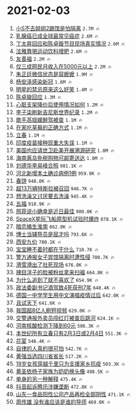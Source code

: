 # 2021-02-03

1. [小S不去姐姐2踢馆是怕隔离](https://s.weibo.com/weibo?q=%23%E5%B0%8FS%E4%B8%8D%E5%8E%BB%E5%A7%90%E5%A7%902%E8%B8%A2%E9%A6%86%E6%98%AF%E6%80%95%E9%9A%94%E7%A6%BB%23&Refer=top) `2.7M 🔥`
1. [乳腺癌已成全球最常见癌症](https://s.weibo.com/weibo?q=%23%E4%B9%B3%E8%85%BA%E7%99%8C%E5%B7%B2%E6%88%90%E5%85%A8%E7%90%83%E6%9C%80%E5%B8%B8%E8%A7%81%E7%99%8C%E7%97%87%23&Refer=top) `2.6M 🔥`
1. [丁太昇回应和陈卓璇节目现场真实情况](https://s.weibo.com/weibo?q=%23%E4%B8%81%E5%A4%AA%E6%98%87%E5%9B%9E%E5%BA%94%E5%92%8C%E9%99%88%E5%8D%93%E7%92%87%E8%8A%82%E7%9B%AE%E7%8E%B0%E5%9C%BA%E7%9C%9F%E5%AE%9E%E6%83%85%E5%86%B5%23&Refer=top) `2.6M 🔥`
1. [泫雅靠喝运动饮料增肥](https://s.weibo.com/weibo?q=%23%E6%B3%AB%E9%9B%85%E9%9D%A0%E5%96%9D%E8%BF%90%E5%8A%A8%E9%A5%AE%E6%96%99%E5%A2%9E%E8%82%A5%23&Refer=top) `2.6M 🔥`
1. [友善福](https://s.weibo.com/weibo?q=%E5%8F%8B%E5%96%84%E7%A6%8F&Refer=top) `2.2M 🔥`
1. [仅三成网民月收入在5000元以上](https://s.weibo.com/weibo?q=%23%E4%BB%85%E4%B8%89%E6%88%90%E7%BD%91%E6%B0%91%E6%9C%88%E6%94%B6%E5%85%A5%E5%9C%A85000%E5%85%83%E4%BB%A5%E4%B8%8A%23&Refer=top) `2.2M 🔥`
1. [朱正廷微信状态是容嬷嬷](https://s.weibo.com/weibo?q=%23%E6%9C%B1%E6%AD%A3%E5%BB%B7%E5%BE%AE%E4%BF%A1%E7%8A%B6%E6%80%81%E6%98%AF%E5%AE%B9%E5%AC%B7%E5%AC%B7%23&Refer=top) `1.9M 🔥`
1. [杨安泽感染新冠](https://s.weibo.com/weibo?q=%E6%9D%A8%E5%AE%89%E6%B3%BD%E6%84%9F%E6%9F%93%E6%96%B0%E5%86%A0&Refer=top) `1.6M 🔥`
1. [明星的禁忌原来这么好笑](https://s.weibo.com/weibo?q=%23%E6%98%8E%E6%98%9F%E7%9A%84%E7%A6%81%E5%BF%8C%E5%8E%9F%E6%9D%A5%E8%BF%99%E4%B9%88%E5%A5%BD%E7%AC%91%23&Refer=top) `1.4M 🔥`
1. [陈卓璇回应](https://s.weibo.com/weibo?q=%E9%99%88%E5%8D%93%E7%92%87%E5%9B%9E%E5%BA%94&Refer=top) `1.3M 🔥`
1. [心脏支架降价后使用情况如何](https://s.weibo.com/weibo?q=%23%E5%BF%83%E8%84%8F%E6%94%AF%E6%9E%B6%E9%99%8D%E4%BB%B7%E5%90%8E%E4%BD%BF%E7%94%A8%E6%83%85%E5%86%B5%E5%A6%82%E4%BD%95%23&Refer=top) `1.2M 🔥`
1. [李子柒刷新吉尼斯世界纪录](https://s.weibo.com/weibo?q=%23%E6%9D%8E%E5%AD%90%E6%9F%92%E5%88%B7%E6%96%B0%E5%90%89%E5%B0%BC%E6%96%AF%E4%B8%96%E7%95%8C%E7%BA%AA%E5%BD%95%23&Refer=top) `1.2M 🔥`
1. [歌手高娅媛醉驾被查](https://s.weibo.com/weibo?q=%E6%AD%8C%E6%89%8B%E9%AB%98%E5%A8%85%E5%AA%9B%E9%86%89%E9%A9%BE%E8%A2%AB%E6%9F%A5&Refer=top) `1.1M 🔥`
1. [在家吃草莓的正确方式](https://s.weibo.com/weibo?q=%23%E5%9C%A8%E5%AE%B6%E5%90%83%E8%8D%89%E8%8E%93%E7%9A%84%E6%AD%A3%E7%A1%AE%E6%96%B9%E5%BC%8F%23&Refer=top) `1.1M 🔥`
1. [立春](https://s.weibo.com/weibo?q=%23%E7%AB%8B%E6%98%A5%23&Refer=top) `1.1M 🔥`
1. [印度疫苗接种现重大失误](https://s.weibo.com/weibo?q=%E5%8D%B0%E5%BA%A6%E7%96%AB%E8%8B%97%E6%8E%A5%E7%A7%8D%E7%8E%B0%E9%87%8D%E5%A4%A7%E5%A4%B1%E8%AF%AF&Refer=top) `1.1M 🔥`
1. [美国也应请世卫赴美开展溯源研究](https://s.weibo.com/weibo?q=%23%E7%BE%8E%E5%9B%BD%E4%B9%9F%E5%BA%94%E8%AF%B7%E4%B8%96%E5%8D%AB%E8%B5%B4%E7%BE%8E%E5%BC%80%E5%B1%95%E6%BA%AF%E6%BA%90%E7%A0%94%E7%A9%B6%23&Refer=top) `1.0M 🔥`
1. [海南离岛免税购物可邮寄送达](https://s.weibo.com/weibo?q=%23%E6%B5%B7%E5%8D%97%E7%A6%BB%E5%B2%9B%E5%85%8D%E7%A8%8E%E8%B4%AD%E7%89%A9%E5%8F%AF%E9%82%AE%E5%AF%84%E9%80%81%E8%BE%BE%23&Refer=top) `1.0M 🔥`
1. [刘德华李易峰合照](https://s.weibo.com/weibo?q=%23%E5%88%98%E5%BE%B7%E5%8D%8E%E6%9D%8E%E6%98%93%E5%B3%B0%E5%90%88%E7%85%A7%23&Refer=top) `981.1K 🔥`
1. [河北新增本土确诊病例1例](https://s.weibo.com/weibo?q=%23%E6%B2%B3%E5%8C%97%E6%96%B0%E5%A2%9E%E6%9C%AC%E5%9C%9F%E7%A1%AE%E8%AF%8A%E7%97%85%E4%BE%8B1%E4%BE%8B%23&Refer=top) `959.9K 🔥`
1. [春饼](https://s.weibo.com/weibo?q=%E6%98%A5%E9%A5%BC&Refer=top) `948.0K 🔥`
1. [超13万辆特斯拉被召回](https://s.weibo.com/weibo?q=%23%E8%B6%8513%E4%B8%87%E8%BE%86%E7%89%B9%E6%96%AF%E6%8B%89%E8%A2%AB%E5%8F%AC%E5%9B%9E%23&Refer=top) `946.7K 🔥`
1. [想洗澡又讨厌要去洗澡](https://s.weibo.com/weibo?q=%23%E6%83%B3%E6%B4%97%E6%BE%A1%E5%8F%88%E8%AE%A8%E5%8E%8C%E8%A6%81%E5%8E%BB%E6%B4%97%E6%BE%A1%23&Refer=top) `945.4K 🔥`
1. [五福](https://s.weibo.com/weibo?q=%23%E4%BA%94%E7%A6%8F%23&Refer=top) `910.9K 🔥`
1. [邢菲说小确幸是近日最佳](https://s.weibo.com/weibo?q=%23%E9%82%A2%E8%8F%B2%E8%AF%B4%E5%B0%8F%E7%A1%AE%E5%B9%B8%E6%98%AF%E8%BF%91%E6%97%A5%E6%9C%80%E4%BD%B3%23&Refer=top) `900.0K 🔥`
1. [SpaceX星际飞船原型机试验时爆炸](https://s.weibo.com/weibo?q=SpaceX%E6%98%9F%E9%99%85%E9%A3%9E%E8%88%B9%E5%8E%9F%E5%9E%8B%E6%9C%BA%E8%AF%95%E9%AA%8C%E6%97%B6%E7%88%86%E7%82%B8&Refer=top) `878.1K 🔥`
1. [暗恋橘生淮南](https://s.weibo.com/weibo?q=%E6%9A%97%E6%81%8B%E6%A9%98%E7%94%9F%E6%B7%AE%E5%8D%97&Refer=top) `862.0K 🔥`
1. [博士当辅导员是屈才吗](https://s.weibo.com/weibo?q=%23%E5%8D%9A%E5%A3%AB%E5%BD%93%E8%BE%85%E5%AF%BC%E5%91%98%E6%98%AF%E5%B1%88%E6%89%8D%E5%90%97%23&Refer=top) `793.6K 🔥`
1. [西安九价](https://s.weibo.com/weibo?q=%E8%A5%BF%E5%AE%89%E4%B9%9D%E4%BB%B7&Refer=top) `780.1K 🔥`
1. [宝宝睡不着时都在干什么](https://s.weibo.com/weibo?q=%23%E5%AE%9D%E5%AE%9D%E7%9D%A1%E4%B8%8D%E7%9D%80%E6%97%B6%E9%83%BD%E5%9C%A8%E5%B9%B2%E4%BB%80%E4%B9%88%23&Refer=top) `710.7K 🔥`
1. [警方通报女子宾馆隔离时遭性侵](https://s.weibo.com/weibo?q=%23%E8%AD%A6%E6%96%B9%E9%80%9A%E6%8A%A5%E5%A5%B3%E5%AD%90%E5%AE%BE%E9%A6%86%E9%9A%94%E7%A6%BB%E6%97%B6%E9%81%AD%E6%80%A7%E4%BE%B5%23&Refer=top) `700.7K 🔥`
1. [滑雪滑出了社死现场](https://s.weibo.com/weibo?q=%23%E6%BB%91%E9%9B%AA%E6%BB%91%E5%87%BA%E4%BA%86%E7%A4%BE%E6%AD%BB%E7%8E%B0%E5%9C%BA%23&Refer=top) `676.0K 🔥`
1. [辣目洋子的脸被粉丝拿来扫福](https://s.weibo.com/weibo?q=%23%E8%BE%A3%E7%9B%AE%E6%B4%8B%E5%AD%90%E7%9A%84%E8%84%B8%E8%A2%AB%E7%B2%89%E4%B8%9D%E6%8B%BF%E6%9D%A5%E6%89%AB%E7%A6%8F%23&Refer=top) `664.8K 🔥`
1. [为什么追到了就不喜欢了](https://s.weibo.com/weibo?q=%23%E4%B8%BA%E4%BB%80%E4%B9%88%E8%BF%BD%E5%88%B0%E4%BA%86%E5%B0%B1%E4%B8%8D%E5%96%9C%E6%AC%A2%E4%BA%86%23&Refer=top) `654.9K 🔥`
1. [政法委副书记酒驾致4死获刑7年](https://s.weibo.com/weibo?q=%23%E6%94%BF%E6%B3%95%E5%A7%94%E5%89%AF%E4%B9%A6%E8%AE%B0%E9%85%92%E9%A9%BE%E8%87%B44%E6%AD%BB%E8%8E%B7%E5%88%917%E5%B9%B4%23&Refer=top) `648.4K 🔥`
1. [德国一中学学生用中文演唱疫情过后](https://s.weibo.com/weibo?q=%E5%BE%B7%E5%9B%BD%E4%B8%80%E4%B8%AD%E5%AD%A6%E5%AD%A6%E7%94%9F%E7%94%A8%E4%B8%AD%E6%96%87%E6%BC%94%E5%94%B1%E7%96%AB%E6%83%85%E8%BF%87%E5%90%8E&Refer=top) `642.0K 🔥`
1. [且试天下](https://s.weibo.com/weibo?q=%E4%B8%94%E8%AF%95%E5%A4%A9%E4%B8%8B&Refer=top) `641.6K 🔥`
1. [我国超8亿人刷短视频](https://s.weibo.com/weibo?q=%23%E6%88%91%E5%9B%BD%E8%B6%858%E4%BA%BF%E4%BA%BA%E5%88%B7%E7%9F%AD%E8%A7%86%E9%A2%91%23&Refer=top) `629.0K 🔥`
1. [交警通报外卖员闯红灯被查后跳河](https://s.weibo.com/weibo?q=%23%E4%BA%A4%E8%AD%A6%E9%80%9A%E6%8A%A5%E5%A4%96%E5%8D%96%E5%91%98%E9%97%AF%E7%BA%A2%E7%81%AF%E8%A2%AB%E6%9F%A5%E5%90%8E%E8%B7%B3%E6%B2%B3%23&Refer=top) `624.1K 🔥`
1. [河南核酸检测下降到60元](https://s.weibo.com/weibo?q=%E6%B2%B3%E5%8D%97%E6%A0%B8%E9%85%B8%E6%A3%80%E6%B5%8B%E4%B8%8B%E9%99%8D%E5%88%B060%E5%85%83&Refer=top) `586.3K 🔥`
1. [本世纪所有立春只有2月3日或2月4日](https://s.weibo.com/weibo?q=%23%E6%9C%AC%E4%B8%96%E7%BA%AA%E6%89%80%E6%9C%89%E7%AB%8B%E6%98%A5%E5%8F%AA%E6%9C%892%E6%9C%883%E6%97%A5%E6%88%962%E6%9C%884%E6%97%A5%23&Refer=top) `551.3K 🔥`
1. [花宴](https://s.weibo.com/weibo?q=%E8%8A%B1%E5%AE%B4&Refer=top) `546.4K 🔥`
1. [自律的人真的很可怕](https://s.weibo.com/weibo?q=%23%E8%87%AA%E5%BE%8B%E7%9A%84%E4%BA%BA%E7%9C%9F%E7%9A%84%E5%BE%88%E5%8F%AF%E6%80%95%23&Refer=top) `542.7K 🔥`
1. [黄强当选四川省省长](https://s.weibo.com/weibo?q=%23%E9%BB%84%E5%BC%BA%E5%BD%93%E9%80%89%E5%9B%9B%E5%B7%9D%E7%9C%81%E7%9C%81%E9%95%BF%23&Refer=top) `517.2K 🔥`
1. [19岁女孩穿越千里只为支援家乡抗疫](https://s.weibo.com/weibo?q=19%E5%B2%81%E5%A5%B3%E5%AD%A9%E7%A9%BF%E8%B6%8A%E5%8D%83%E9%87%8C%E5%8F%AA%E4%B8%BA%E6%94%AF%E6%8F%B4%E5%AE%B6%E4%B9%A1%E6%8A%97%E7%96%AB&Refer=top) `503.3K 🔥`
1. [黄圣依杨子家族为奶奶换头像](https://s.weibo.com/weibo?q=%23%E9%BB%84%E5%9C%A3%E4%BE%9D%E6%9D%A8%E5%AD%90%E5%AE%B6%E6%97%8F%E4%B8%BA%E5%A5%B6%E5%A5%B6%E6%8D%A2%E5%A4%B4%E5%83%8F%23&Refer=top) `498.5K 🔥`
1. [单身的另一种解释](https://s.weibo.com/weibo?q=%23%E5%8D%95%E8%BA%AB%E7%9A%84%E5%8F%A6%E4%B8%80%E7%A7%8D%E8%A7%A3%E9%87%8A%23&Refer=top) `475.4K 🔥`
1. [抖音起诉腾讯涉嫌垄断](https://s.weibo.com/weibo?q=%23%E6%8A%96%E9%9F%B3%E8%B5%B7%E8%AF%89%E8%85%BE%E8%AE%AF%E6%B6%89%E5%AB%8C%E5%9E%84%E6%96%AD%23&Refer=top) `472.8K 🔥`
1. [山东一食品阳性公司产品再检全部阴性](https://s.weibo.com/weibo?q=%23%E5%B1%B1%E4%B8%9C%E4%B8%80%E9%A3%9F%E5%93%81%E9%98%B3%E6%80%A7%E5%85%AC%E5%8F%B8%E4%BA%A7%E5%93%81%E5%86%8D%E6%A3%80%E5%85%A8%E9%83%A8%E9%98%B4%E6%80%A7%23&Refer=top) `471.1K 🔥`
1. [周传雄 没有谁应该是谁的导师](https://s.weibo.com/weibo?q=%E5%91%A8%E4%BC%A0%E9%9B%84%20%E6%B2%A1%E6%9C%89%E8%B0%81%E5%BA%94%E8%AF%A5%E6%98%AF%E8%B0%81%E7%9A%84%E5%AF%BC%E5%B8%88&Refer=top) `469.0K 🔥`
